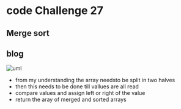 # code Challenge 27

## Merge sort

## blog

![uml](https://hunterfehr280677.invisionapp.com/freehand/Merge-sort-8FHKQOMxP?dsid_h=9271fc2ad0cfbe45507fdc52751b695ed546a7845a9ed5f745f30e77d32c0f72&uid_h=dc1f225783823e528137999dc7678138b0144de7af9d91201c6c4af314943d4b)

- from my understanding the array needsto be split in two halves
- then this needs to be done till vallues are all read
- compare values and assign left or right of the value
- return the aray of merged and sorted arrays
